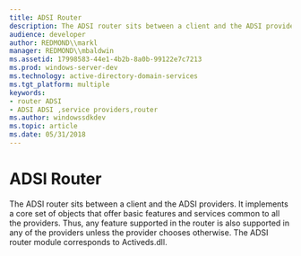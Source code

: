 ```yaml
---
title: ADSI Router
description: The ADSI router sits between a client and the ADSI providers.
audience: developer
author: REDMOND\\markl
manager: REDMOND\\mbaldwin
ms.assetid: 17998583-44e1-4b2b-8a0b-99122e7c7213
ms.prod: windows-server-dev
ms.technology: active-directory-domain-services
ms.tgt_platform: multiple
keywords:
- router ADSI
- ADSI ADSI ,service providers,router
ms.author: windowssdkdev
ms.topic: article
ms.date: 05/31/2018
---
```


# ADSI Router

The ADSI router sits between a client and the ADSI providers. It implements a core set of objects that offer basic features and services common to all the providers. Thus, any feature supported in the router is also supported in any of the providers unless the provider chooses otherwise. The ADSI router module corresponds to Activeds.dll.

 

 




